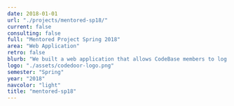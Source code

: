 ```yaml
---
date: 2018-01-01
url: "./projects/mentored-sp18/"
current: false
consulting: false
full: "Mentored Project Spring 2018"
area: "Web Application"
retro: false
blurb: "We built a web application that allows CodeBase members to log in with their slack accounts and view or post reviews, ratings, and interviews for companies."
logo: "./assets/codedoor-logo.png"
semester: "Spring"
year: "2018"
navcolor: "light"
title: "mentored-sp18"
---
```

